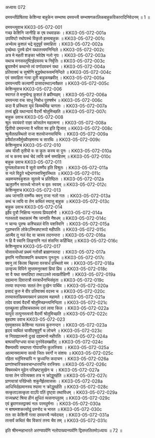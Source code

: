 अध्यायः 072

दमयन्तीप्रेषितया केशिन्या बाहुकेन सम्भाष्य दमयन्त्यै सम्भाषणकालिकबाहुकविकारादिनिवेदनम् ॥ 1 ॥

दमयन्त्युवाच 	KK03-05-072-001  
गच्छ केशिनि जानीहि क एष रथवाहकः ।	KK03-05-072-001a  
उपविष्टो रथोपस्थे विकृतो ह्रस्वबाहुकः ॥	KK03-05-072-001c  
अभ्येत्य कुशलं भद्रे मृदुपूर्वं समाहिता ।	KK03-05-072-002a  
पृच्छेथाः पुरुषे ह्येनं यथातत्त्वमनिन्दिते ॥	KK03-05-072-002c  
अत्र मे महती शङ्का भवेदेष नलो नृपः ।	KK03-05-072-003a  
यथाच मनसस्तुष्टिर्हृदयस्य च निर्वृतिः ॥	KK03-05-072-003c  
ब्रूयाश्चैनं कथान्ते त्वं पर्णादवचनं यथा ।	KK03-05-072-004a  
प्रतिवाक्यं च सुश्रोणि बुद्ध्येथास्त्वमनिन्दिते ॥	KK03-05-072-004c  
एवं समाहिता गत्वा दूती बाहुकमब्रवीत् ।	KK03-05-072-005a  
दमयन्त्यपि कल्याणी प्रासादस्थाऽन्ववैक्षत ॥	KK03-05-072-005c  
केशिन्युवाच 	KK03-05-072-006  
स्वागतं ते मनुष्येन्द्र कुशलं ते ब्रवीम्यहम् ।	KK03-05-072-006a  
दमयन्त्या वचः साधु निबोध पुरुषर्षभ ॥	KK03-05-072-006c  
कदा वै प्रस्थिता यूयं किमर्थमिह चागताः ।	KK03-05-072-007a  
तत्त्वं ब्रूहि यथान्यायं वैदर्भी श्रोतुमिच्छति ॥	KK03-05-072-007c  
बाहुक उवाच 	KK03-05-072-008  
श्रुतः स्वयंवरो राज्ञा कोसलेन महात्मना ।	KK03-05-072-008a  
द्वितीयो दमयन्त्या वै भविता श्व इति द्विजात् ॥	KK03-05-072-008c  
श्रुत्वैतत्प्रस्थितो राजा शतयोजनयायिभिः ।	KK03-05-072-009a  
हयैर्वातजवैर्मुख्यैरहमस्य च सारथिः ॥	KK03-05-072-009c  
केशिन्युवाच 	KK03-05-072-010  
अथ योसौ तृतीयो वः स कुतः कस्य वा पुनः ।	KK03-05-072-010a  
त्वं च कस्य कथं चेदं त्वयि कर्म समाहितम् ॥	KK03-05-072-010c  
बाहुक उवाच 	KK03-05-072-011  
पुण्यश्लोकस्य वै सूतो वार्ष्णेय इति विश्रुतः ।	KK03-05-072-011a  
स नले विद्रुते भद्रेभागस्वरिमुपस्थितः ॥	KK03-05-072-011c  
अहमप्यश्वकुशलः सूतत्वे च प्रतिष्ठितः ।	KK03-05-072-012a  
ऋतुपर्णेन सारथ्ये भोजने च वृतः स्वयम् ॥	KK03-05-072-012c  
केशिन्युवाच 	KK03-05-072-013  
अथ जानाति वार्ष्णेयः क्वनु राजा नलो गतः ।	KK03-05-072-013a  
कथं च त्वयि वा तेन कथितं स्यात्तु बाहुक ॥	KK03-05-072-013c  
बाहुक उवाच 	KK03-05-072-014  
इहैव पुत्रौ निक्षिप्य नलस्य प्रियदर्शनौ ।	KK03-05-072-014a  
गतस्ततो यथाकामं नैष जानाति नैषधम् ॥	KK03-05-072-014c  
न चान्यः पुरुषः कश्चिन्नलं वेत्ति यशस्विनि ।	KK03-05-072-015a  
गूढश्चरति लोकेऽस्मिन्नष्टरूपो महीपतिः ॥	KK03-05-072-015c  
आत्मैव तु नलं वेद या चास्य तदनन्तरा ।	KK03-05-072-016a  
न हि वै स्वानि लिङ्गानि नलं शंसन्ति कर्हिचित् ॥	KK03-05-072-016c  
केशिन्युवाच 	KK03-05-072-017  
योसावयोध्यां प्रथमं गतोसौ ब्राह्मणस्तदा ।	KK03-05-072-017a  
इमानि नारीवाक्यानि कथयानः पुनःपुनः ॥	KK03-05-072-017c  
क्वनु त्वं कितव च्छित्त्वा वस्त्रार्धं प्रस्थितो मम ।	KK03-05-072-018a  
उत्सृज्य विपिने सुप्तामनुरक्तां प्रियां प्रिय ॥	KK03-05-072-018c  
सा वै यथा समादिष्टा तथाऽऽस्ते त्वत्प्रतीक्षिणी ।	KK03-05-072-019a  
दह्यमाना दिवारात्रौ वस्त्रार्धेनाभिसंवृता ॥	KK03-05-072-019c  
तस्या रुदन्त्याः सततं तेन दुःखेन पार्थिव ।	KK03-05-072-020a  
प्रसादं कुरु मे वीर प्रतिवाक्यं वदस्व च ॥	KK03-05-072-020c  
तस्यास्तत्प्रियमाख्यानं प्रवदस्व महामते ।	KK03-05-072-021a  
तदेव वाक्यं वैदर्भी श्रोतुमिच्छन्त्यनिन्दिता ॥	KK03-05-072-021c  
एतच्छ्रुत्वा प्रतिवचस्तस्य दत्तं त्वया किल ।	KK03-05-072-022a  
यत्पुरा तत्पुनस्त्वत्तो वैदर्भी श्रोतुमिच्छति ॥	KK03-05-072-022c  
बृहदश्व उवाच 	KK03-05-072-023  
एवमुक्तस्य केशिन्या नलस्य कुरुनन्दन ।	KK03-05-072-023a  
हृदयं व्यथितं चासीदश्रुपूर्णे च लोचने ॥	KK03-05-072-023c  
स निग्राह्यात्मनो दुःखं दह्यमानो महीपतिः ।	KK03-05-072-024a  
बाष्पसन्दिग्धया वाचा पुनरेवेदमब्रवीत् ॥	KK03-05-072-024c  
वैषम्यमपि सम्प्राप्ता गोपायन्ति कुलस्त्रियः ।	KK03-05-072-025a  
आत्मानमात्मना सत्यो जितः स्वर्गो न संशयः ॥	KK03-05-072-025c  
रहिता भर्तृभिश्चापि न क्रुध्यन्ति कदाचन ।	KK03-05-072-026a  
प्राणांश्चारित्रकवचान्धारयन्ति वरस्त्रियः ॥	KK03-05-072-026c  
विषमस्थेन मूढेन परिभ्रष्टसुखेन च ।	KK03-05-072-027a  
यत्सा तेन परित्यक्ता तत्र न क्रोद्धुमर्हति ॥	KK03-05-072-027c  
प्राणयात्रां परिप्रेप्सोः शकुनैर्हृतवाससः ।	KK03-05-072-028a  
आधिभिर्दह्यमानस्य श्यामा न क्रोद्धुमर्हति ॥	KK03-05-072-028c  
सत्कृताऽसत्कृता वाऽपि पतिं दृष्ट्वा तथाविधम् ।	KK03-05-072-029a  
राज्यभ्रष्टं श्रिया हीनं क्षुधितं व्यसनाप्लुतम् ॥	KK03-05-072-029c  
एवं ब्रुवाणस्तद्वाक्यं नलः परमदुर्मनाः ।	KK03-05-072-030a  
न बाष्पमशकत्सोढुं प्ररुरोद च भारत ॥	KK03-05-072-030c  
ततः सा केशिनी गत्वा दमयन्त्यै न्यवेदयत् ।	KK03-05-072-031a  
तत्सर्वं कथितं चैव विकारं तस्य चैव तम् ॥	KK03-05-072-031c  

इति श्रीमन्महाभारते अरण्यपर्वणि नलोपाख्यानपर्वणि द्विसप्ततितमोऽध्यायः ॥ 72 ॥
